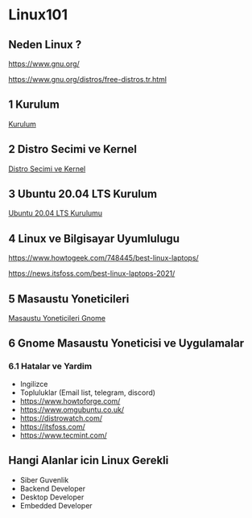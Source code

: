 # Linux101

## Neden Linux ?
https://www.gnu.org/

https://www.gnu.org/distros/free-distros.tr.html

## 1 Kurulum
[Kurulum](install.md)

## 2 Distro Secimi ve Kernel
[Distro Secimi ve Kernel](distroandkernel.md)

## 3 Ubuntu 20.04 LTS Kurulum
[Ubuntu 20.04 LTS Kurulumu](ubuntults.md)


## 4 Linux ve Bilgisayar Uyumlulugu
https://www.howtogeek.com/748445/best-linux-laptops/

https://news.itsfoss.com/best-linux-laptops-2021/

## 5 Masaustu Yoneticileri
[Masaustu Yoneticileri Gnome](windowmanager.md)

## 6 Gnome Masaustu Yoneticisi ve Uygulamalar

### 6.1 Hatalar ve Yardim
* Ingilizce
* Topluluklar (Email list, telegram, discord)
* https://www.howtoforge.com/
* https://www.omgubuntu.co.uk/
* https://distrowatch.com/
* https://itsfoss.com/
* https://www.tecmint.com/

## Hangi Alanlar icin Linux Gerekli
* Siber Guvenlik
* Backend Developer
* Desktop Developer
* Embedded Developer
